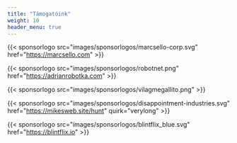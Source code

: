 ```yaml
---
title: "Támogatóink"
weight: 10
header_menu: true
---
```


{{< sponsorlogo src="images/sponsorlogos/marcsello-corp.svg" href="https://marcsello.com" >}}

{{< sponsorlogo src="images/sponsorlogos/robotnet.png" href="https://adrianrobotka.com" >}}

{{< sponsorlogo src="images/sponsorlogos/vilagmegallito.png" >}}

{{< sponsorlogo src="images/sponsorlogos/disappointment-industries.svg" href="https://mikesweb.site/hunt" quirk="verylong" >}}

{{< sponsorlogo src="images/sponsorlogos/blintflix_blue.svg" href="https://blintflix.io" >}}
